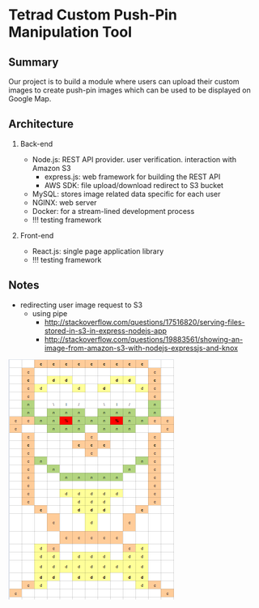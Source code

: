 # Tetrad Custom Push-Pin Manipulation Tool

## Summary
Our project is to build a module where users can upload their custom images to create push-pin images which can be used to be displayed on Google Map. 

## Architecture
1. Back-end
    * Node.js: REST API provider. user verification. interaction with Amazon S3
        * express.js: web framework for building the REST API
        * AWS SDK: file upload/download redirect to S3 bucket
    * MySQL: stores image related data specific for each user
    * NGINX: web server
    * Docker: for a stream-lined development process
    * !!! testing framework

2. Front-end
    * React.js: single page application library
    * !!! testing framework


## Notes
* redirecting user image request to S3
    * using pipe
        * http://stackoverflow.com/questions/17516820/serving-files-stored-in-s3-in-express-nodejs-app
        * http://stackoverflow.com/questions/19883561/showing-an-image-from-amazon-s3-with-nodejs-expressjs-and-knox




![alt text](./carl.png "This is Carl")


